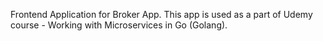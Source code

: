 Frontend Application for Broker App. This app is used as a part of Udemy course - Working with Microservices in Go (Golang).
